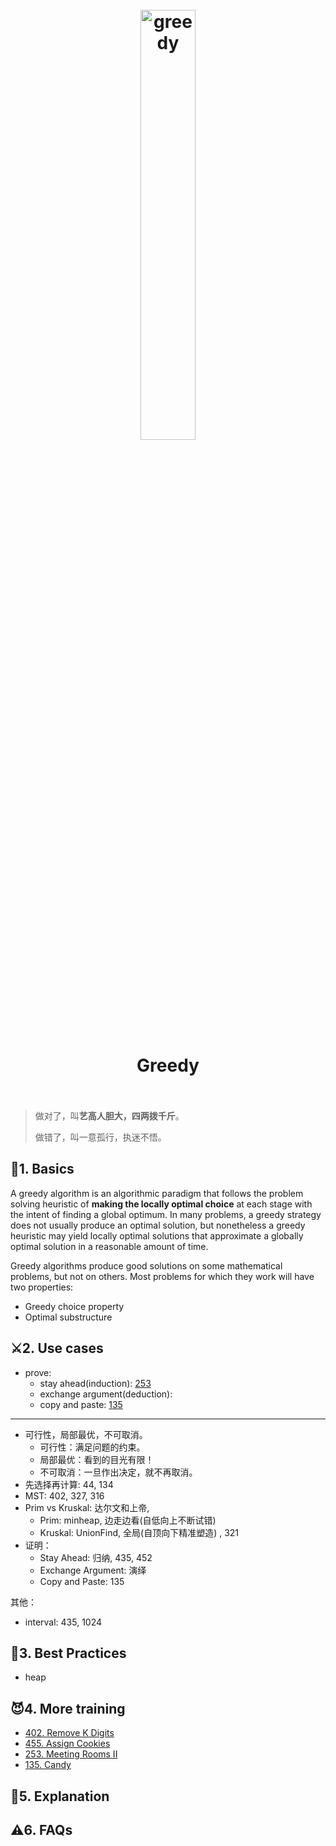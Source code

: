 <h1 align="center">
<br>
	<a href="https://www.wikiwand.com/en/Greedy_algorithm">
  <img src="https://i.imgur.com/1aDfDOW.png" alt="greedy" width=42%">
  </a>
  <br><br>
Greedy
  <br><br>
</h1>


> 做对了，叫**艺高人胆大，四两拨千斤**。
> 
> 做错了，叫一意孤行，执迷不悟。

## 📝1. Basics

A greedy algorithm is an algorithmic paradigm that follows the problem solving heuristic of **making the locally optimal choice** at each stage with the intent of finding a global optimum. In many problems, a greedy strategy does not usually produce an optimal solution, but nonetheless a greedy heuristic may yield locally optimal solutions that approximate a globally optimal solution in a reasonable amount of time.

Greedy algorithms produce good solutions on some mathematical problems, but not on others. Most problems for which they work will have two properties: 

* Greedy choice property
* Optimal substructure

## ⚔️2. Use cases


- prove:
	- stay ahead(induction): [253](https://leetcode.com/problems/meeting-rooms-ii/)
	- exchange argument(deduction): 
	- copy and paste: [135](https://leetcode.com/problems/candy/) 

----

* 可行性，局部最优，不可取消。
	* 可行性：满足问题的约束。
	* 局部最优：看到的目光有限！
	* 不可取消：一旦作出决定，就不再取消。
* 先选择再计算: 44, 134 
* MST: 402, 327, 316 
* Prim vs Kruskal: 达尔文和上帝,  
	* Prim: minheap, 边走边看(自低向上不断试错)
	* Kruskal: UnionFind, 全局(自顶向下精准塑造) , 321   
* 证明：
	* Stay Ahead: 归纳, 435, 452 
	* Exchange Argument: 演绎
	* Copy and Paste: 135 

其他：

- interval: 435, 1024

## 🤺3. Best Practices

- heap 

## 😈4. More training

- [402. Remove K Digits](https://leetcode.com/problems/remove-k-digits/)
- [455. Assign Cookies](https://leetcode.com/problems/assign-cookies/)
- [253. Meeting Rooms II](https://leetcode.com/problems/meeting-rooms-ii/)
- [135. Candy](https://leetcode.com/problems/candy/)

## 💬5. Explanation

## ⚠️6. FAQs